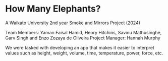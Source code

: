 # How Many Elephants?
A Waikato University 2nd year Smoke and Mirrors Project (2024)

Team Members: Yaman Faisal Hamid, Henry Hitchins, Savinu Mathusinghe, Garv Singh and Enzo Zozaya de Oliveira
Project Manager: Hannah Murphy

We were tasked with developing an app that makes it easier to interpret values such as height, weight, volume, time, temperature, power, force, etc.
